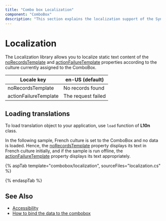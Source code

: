 ```yaml
---
title: "Combo box Localization"
component: "ComboBox"
description: "This section explains the localization support of the Syncfusion ASP.NET combo box control."
---
```


# Localization

The Localization library allows you to localize static text content of the
[noRecordsTemplate](https://help.syncfusion.com/cr/cref_files/aspnetcore-js2/Syncfusion.EJ2~Syncfusion.EJ2.DropDowns.ComboBox~NoRecordsTemplate.html)
 and [actionFailureTemplate](https://help.syncfusion.com/cr/cref_files/aspnetcore-js2/Syncfusion.EJ2~Syncfusion.EJ2.DropDowns.ComboBox~ActionFailureTemplate.html) properties according to the culture currently assigned to the ComboBox.

| Locale key | en-US (default)
|------|------
| noRecordsTemplate |  No records found
| actionFailureTemplate | The request failed

## Loading translations

To load translation object to your application, use `load` function of **L10n** class.

In the following sample, French culture is set to the ComboBox and no data is loaded. Hence, the [noRecordsTemplate](https://help.syncfusion.com/cr/cref_files/aspnetcore-js2/Syncfusion.EJ2~Syncfusion.EJ2.DropDowns.ComboBox~NoRecordsTemplate.html) property displays its text in French culture initially, and if the sample is run offline, the [actionFailureTemplate](https://help.syncfusion.com/cr/cref_files/aspnetcore-js2/Syncfusion.EJ2~Syncfusion.EJ2.DropDowns.ComboBox~ActionFailureTemplate.html) property displays its text appropriately.

{% aspTab template="combobox/localization", sourceFiles="localization.cs" %}

{% endaspTab %}

## See Also

* [Accessibility](./accessibility/)
* [How to bind the data to the combobox](./data-binding/)